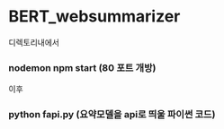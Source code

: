 # BERT_websummarizer      


디렉토리내에서

### nodemon npm start    (80 포트 개방)

이후

### python fapi.py    (요약모델을 api로 띄울 파이썬 코드)
